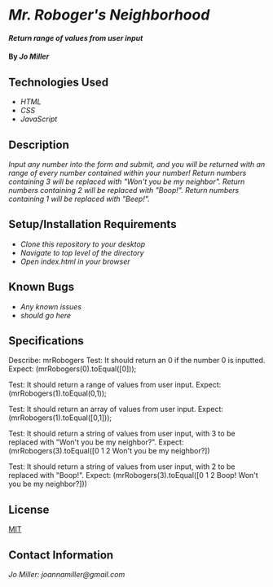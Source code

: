 # _Mr. Roboger's Neighborhood_

#### _Return range of values from user input_

#### By _**Jo Miller**_

## Technologies Used

* _HTML_
* _CSS_
* _JavaScript_

## Description

_Input any number into the form and submit, and you will be returned with an range of every number contained within your number! Return numbers containing 3 will be replaced with "Won't you be my neighbor". Return numbers containing 2 will be replaced with "Boop!". Return numbers containing 1 will be replaced with "Beep!"._

## Setup/Installation Requirements

* _Clone this repository to your desktop_
* _Navigate to top level of the directory_
* _Open index.html in your browser_

## Known Bugs

* _Any known issues_
* _should go here_

## Specifications

Describe: mrRobogers
Test: It should return an 0 if the number 0 is inputted.
Expect: (mrRobogers(0).toEqual([0]));

Test: It should return a range of values from user input.
Expect: (mrRobogers(1).toEqual(0,1));

Test: It should return an array of values from user input.
Expect: (mrRobogers(1).toEqual([0,1]));

Test: It should return a string of values from user input, with 3 to be replaced with "Won't you be my neighbor?".
Expect: (mrRobogers(3).toEqual([0 1 2 Won't you be my neighbor?]) 

Test: It should return a string of values from user input, with 2 to be replaced with "Boop!".
Expect: (mrRobogers(3).toEqual([0 1 2 Boop! Won't you be my neighbor?]))

## License

[MIT](LICENSE.txt)

## Contact Information

_Jo Miller: joannamiller@gmail.com_
